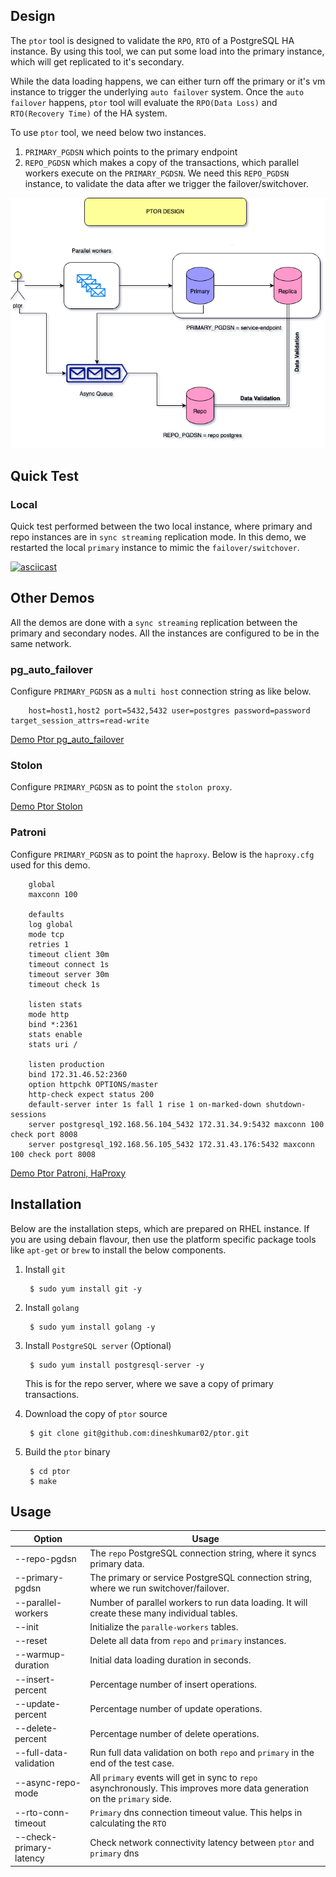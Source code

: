 ## Design
The `ptor` tool is designed to validate the `RPO`, `RTO` of a PostgreSQL HA instance. By using this tool, we can put some load into the primary instance, which will get replicated to it's secondary.

While the data loading happens, we can either turn off the primary or it's vm instance to trigger the underlying `auto failover` system. Once the `auto failover` happens, `ptor` tool will evaluate the `RPO(Data Loss)` and `RTO(Recovery Time)` of the HA system.


To use `ptor` tool, we need below two instances.

1. `PRIMARY_PGDSN` which points to the primary endpoint
2. `REPO_PGDSN` which makes a copy of the transactions, which parallel workers execute on the `PRIMARY_PGDSN`.
We need this `REPO_PGDSN` instance, to validate the data  after we trigger the failover/switchover.

![](./ptor.png)
## Quick Test

### Local
Quick test performed between the two local instance, where primary and repo instances are in `sync streaming` replication mode. In this demo, we restarted the local `primary` instance to mimic the `failover/switchover`.

[![asciicast](https://asciinema.org/a/2MRLVcmL2cm7V4eWCtM9rj0Yf.svg)](https://asciinema.org/a/2MRLVcmL2cm7V4eWCtM9rj0Yf)


## Other Demos
All the demos are done with a `sync streaming` replication between the primary and secondary nodes. All the instances are configured to be in the same network.

### pg_auto_failover
Configure `PRIMARY_PGDSN` as a `multi host` connection string as like below.

        host=host1,host2 port=5432,5432 user=postgres password=password target_session_attrs=read-write

[Demo Ptor pg_auto_failover](https://youtu.be/_0vhXn0HbWU)

### Stolon
Configure `PRIMARY_PGDSN` as to point the `stolon proxy`.

[Demo Ptor Stolon](https://youtu.be/SDriI00HNbM)

### Patroni
Configure `PRIMARY_PGDSN` as to point the `haproxy`.
Below is the `haproxy.cfg` used for this demo.

        global
        maxconn 100

        defaults
        log global
        mode tcp
        retries 1
        timeout client 30m
        timeout connect 1s
        timeout server 30m
        timeout check 1s

        listen stats
        mode http
        bind *:2361
        stats enable
        stats uri /

        listen production
        bind 172.31.46.52:2360
        option httpchk OPTIONS/master
        http-check expect status 200
        default-server inter 1s fall 1 rise 1 on-marked-down shutdown-sessions
        server postgresql_192.168.56.104_5432 172.31.34.9:5432 maxconn 100 check port 8008
        server postgresql_192.168.56.105_5432 172.31.43.176:5432 maxconn 100 check port 8008


[Demo Ptor Patroni, HaProxy](https://youtu.be/NoDMljx8_Q0)



## Installation

Below are the installation steps, which are prepared on RHEL instance. If you are using debain flavour, then use the platform specific package tools like `apt-get` or `brew` to install the below components.


1. Install `git`

        $ sudo yum install git -y

2. Install `golang`

        $ sudo yum install golang -y
        

3. Install `PostgreSQL server` (Optional)

        $ sudo yum install postgresql-server -y

    This is for the repo server, where we save a copy of primary transactions.

4. Download the copy of `ptor` source

        $ git clone git@github.com:dineshkumar02/ptor.git

5. Build the `ptor` binary

        $ cd ptor
        $ make

## Usage
| Option                 | Usage                                                                                                                     |
|------------------------|---------------------------------------------------------------------------------------------------------------------------|
| --repo-pgdsn           | The `repo` PostgreSQL connection string, where it syncs primary data.                                                     |
| --primary-pgdsn        | The primary or service PostgreSQL connection string, where we run switchover/failover.                                    |
| --parallel-workers     | Number of parallel workers to run data loading. It will create these many individual tables.                              |
| --init                 | Initialize the `paralle-workers` tables.                                                                                  |
| --reset                | Delete all data from `repo` and `primary` instances.                                                                      |
| --warmup-duration      | Initial data loading duration in seconds.                                                                                 |
| --insert-percent       | Percentage number of insert operations.                                                                                   |
| --update-percent       | Percentage number of update operations.                                                                                   |
| --delete-percent       | Percentage number of delete operations.                                                                                   |
| --full-data-validation | Run full data validation on both `repo` and `primary` in the end of the test case.                                        |
| --async-repo-mode      | All `primary` events will get in sync to `repo` asynchronously. This improves more data generation on the `primary` side. |
| --rto-conn-timeout           | `Primary` dns connection timeout value. This helps in calculating the `RTO` |
| --check-primary-latency      | Check network connectivity latency between `ptor` and  `primary` dns |
